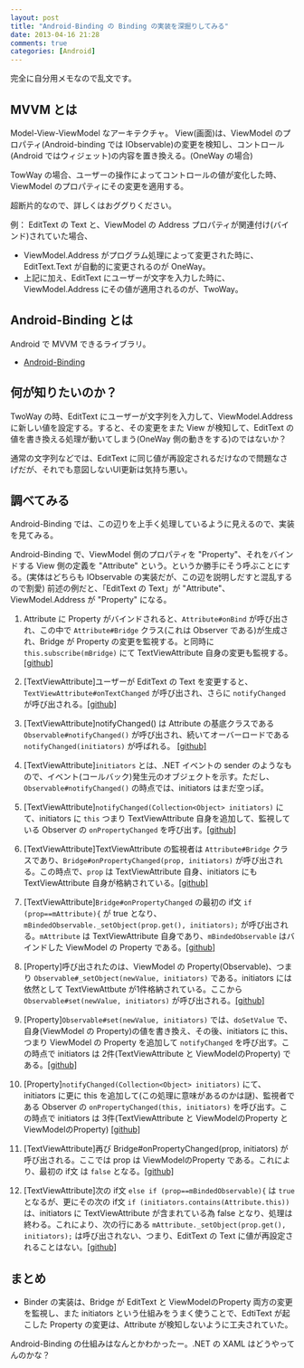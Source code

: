 ```yaml
---
layout: post
title: "Android-Binding の Binding の実装を深掘りしてみる"
date: 2013-04-16 21:28
comments: true
categories: [Android]
---
```

完全に自分用メモなので乱文です。
<!--more-->
## MVVM とは

Model-View-ViewModel なアーキテクチャ。
View(画面)は、ViewModel のプロパティ(Android-binding では IObservable)の変更を検知し、コントロール(Android ではウィジェット)の内容を置き換える。(OneWay の場合)

TowWay の場合、ユーザーの操作によってコントロールの値が変化した時、ViewModel のプロパティにその変更を適用する。

超断片的なので、詳しくはおググりください。

例：
EditText の Text と、ViewModel の Address プロパティが関連付け(バインド)されていた場合、

* ViewModel.Address がプログラム処理によって変更された時に、EditText.Text が自動的に変更されるのが OneWay。
* 上記に加え、EditText にユーザーが文字を入力した時に、ViewModel.Address にその値が適用されるのが、TwoWay。

## Android-Binding とは
Android で MVVM できるライブラリ。
* [Android-Binding](https://code.google.com/p/android-binding/)

## 何が知りたいのか？
TwoWay の時、EditText にユーザーが文字列を入力して、ViewModel.Address に新しい値を設定する。すると、その変更をまた View が検知して、EditText の値を書き換える処理が動いてしまう(OneWay 側の動きをする)のではないか？

通常の文字列などでは、EditText に同じ値が再設定されるだけなので問題なさげだが、それでも意図しないUI更新は気持ち悪い。

## 調べてみる

Android-Binding では、この辺りを上手く処理しているように見えるので、実装を見てみる。

Android-Binding で、ViewModel 側のプロパティを "Property"、それをバインドする View 側の定義を "Attribute" という。というか勝手にそう呼ぶことにする。(実体はどちらも IObservable の実装だが、この辺を説明しだすと混乱するので割愛)
前述の例だと、「EditText の Text」が "Attribute"、ViewModel.Address が "Property" になる。

1. Attribute に Property がバインドされると、``Attribute#onBind`` が呼び出され、この中で ``Attribute#Bridge`` クラス(これは Observer である)が生成され、Bridge が Property の変更を監視する。と同時に ``this.subscribe(mBridge)`` にて TextViewAttribute 自身の変更も監視する。[[github]](https://github.com/gueei/AndroidBinding/blob/master/Core/AndroidBinding/src/gueei/binding/Attribute.java#L120)

2. [TextViewAttribute]ユーザーが EditText の Text を変更すると、``TextViewAttribute#onTextChanged`` が呼び出され、さらに ``notifyChanged`` が呼び出される。[[github]](https://github.com/gueei/AndroidBinding/blob/master/Core/AndroidBinding/src/gueei/binding/viewAttributes/textView/TextViewAttribute.java#L68)

3. [TextViewAttribute]notifyChanged() は Attribute の基底クラスである ``Observable#notifyChanged()`` が呼び出され、続いてオーバーロードである ``notifyChanged(initiators)`` が呼ばれる。 [[github]](https://github.com/gueei/AndroidBinding/blob/master/Core/AndroidBinding/src/gueei/binding/Observable.java#L66)

4. [TextViewAttribute]``initiators`` とは、.NET イベントの sender のようなもので、イベント(コールバック)発生元のオブジェクトを示す。ただし、``Observable#notifyChanged()`` の時点では、initiators はまだ空っぽ。

5. [TextViewAttribute]``notifyChanged(Collection<Object> initiators)`` にて、initiators に ``this`` つまり TextViewAttribute 自身を追加して、監視している Observer の ``onPropertyChanged`` を呼び出す。[[github]](https://github.com/gueei/AndroidBinding/blob/master/Core/AndroidBinding/src/gueei/binding/Observable.java#L55)

6. [TextViewAttribute]TextViewAttribute の監視者は ``Attribute#Bridge`` クラスであり、``Bridge#onPropertyChanged(prop, initiators)`` が呼び出される。この時点で、``prop`` は TextViewAttribute 自身、initiators にも TextViewAttribute 自身が格納されている。[[github]](https://github.com/gueei/AndroidBinding/blob/master/Core/AndroidBinding/src/gueei/binding/Attribute.java#L125)

7. [TextViewAttribute]``Bridge#onPropertyChanged`` の最初の if文 ``if (prop==mAttribute){`` が true となり、``mBindedObservable._setObject(prop.get(), initiators);`` が呼び出される。``mAttribute`` は TextViewAttribute 自身であり、``mBindedObservable`` はバインドした ViewModel の Property である。[[github]](https://github.com/gueei/AndroidBinding/blob/master/Core/AndroidBinding/src/gueei/binding/Attribute.java#L127)

8. [Property]呼び出されたのは、ViewModel の Property(Observable)、つまり ``Observable#_setObject(newValue, initiators)`` である。initiators には依然として TextViewAttbute が1件格納されている。ここから ``Observable#set(newValue, initiators)`` が呼び出される。[[github]](https://github.com/gueei/AndroidBinding/blob/master/Core/AndroidBinding/src/gueei/binding/Observable.java#L82)

9. [Property]``Observable#set(newValue, initiators)`` では、``doSetValue`` で、自身(ViewModel の Property)の値を書き換え、その後、initiators に this、つまり ViewModel の Property を追加して ``notifyChanged`` を呼び出す。この時点で initiators は 2件(TextViewAttribute と ViewModelのProperty) である。[[github]](https://github.com/gueei/AndroidBinding/blob/master/Core/AndroidBinding/src/gueei/binding/Observable.java#L74)

10. [Property]``notifyChanged(Collection<Object> initiators)`` にて、initiators に更に this を追加して(この処理に意味があるのかは謎)、監視者である Observer の ``onPropertyChanged(this, initiators)`` を呼び出す。この時点で initiators は 3件(TextViewAttribute と ViewModelのProperty と ViewModelのProperty) [[github]](https://github.com/gueei/AndroidBinding/blob/master/Core/AndroidBinding/src/gueei/binding/Observable.java#L55)

11. [TextViewAttribute]再び Bridge#onPropertyChanged(prop, initiators) が呼び出される。ここでは prop は ViewModelのProperty である。これにより、最初の if文 は ``false`` となる。[[github]](https://github.com/gueei/AndroidBinding/blob/master/Core/AndroidBinding/src/gueei/binding/Attribute.java#L130)

12. [TextViewAttribute]次の if文 ``else if (prop==mBindedObservable){`` は ``true`` となるが、更にその次の if文 ``if (initiators.contains(Attribute.this))`` は、initiators に TextViewAttribute が含まれている為 false となり、処理は終わる。これにより、次の行にある ``mAttribute._setObject(prop.get(), initiators);`` は呼び出されない、つまり、EditText の Text に値が再設定されることはない。[[github]](https://github.com/gueei/AndroidBinding/blob/master/Core/AndroidBinding/src/gueei/binding/Attribute.java#L131)

## まとめ
* Binder の実装は、Bridge が EditText と ViewModelのProperty 両方の変更を監視し、また initiators という仕組みをうまく使うことで、EdtiText が起こした Property の変更は、Attribute が検知しないように工夫されていた。

Android-Binding の仕組みはなんとかわかったー。.NET の XAML はどうやってんのかな？
